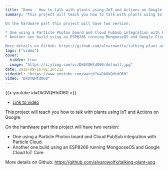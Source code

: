 ```yaml
---
title: "Demo - How to talk with plants using IoT and Actions on Google."
summary: "This project will teach you how to talk with plants using IoT and Actions on Google.

On the hardware part this project will have two version:

* One using a Particle Photon board and Cloud PubSub integration with Particle Cloud.
* Another one build using an ESP8266 running MongooseOS and Google Cloud IoT Core

More details on Github: https://github.com/alvarowolfx/talking-plant-aog"
tags: ["video"]
cover:
  hidden: true
  image: "https://i.ytimg.com/vi/Dk0VQHtdO60/default.jpg"
date: 2018-09-16T01:20:21Z
videoUrl: "https://www.youtube.com/watch?v=Dk0VQHtdO60"
video: "Dk0VQHtdO60"
---
```


<!-- truncate -->

{{< youtube id=Dk0VQHtdO60 >}}

- [Link to video](https://www.youtube.com/watch?v=Dk0VQHtdO60)

This project will teach you how to talk with plants using IoT and Actions on Google.

On the hardware part this project will have two version:

* One using a Particle Photon board and Cloud PubSub integration with Particle Cloud.
* Another one build using an ESP8266 running MongooseOS and Google Cloud IoT Core

More details on Github: https://github.com/alvarowolfx/talking-plant-aog

